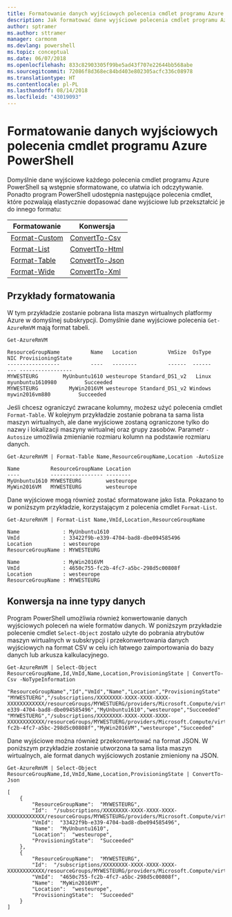 ```yaml
---
title: Formatowanie danych wyjściowych polecenia cmdlet programu Azure PowerShell
description: Jak formatować dane wyjściowe polecenia cmdlet programu Azure PowerShell.
author: sptramer
ms.author: sttramer
manager: carmonm
ms.devlang: powershell
ms.topic: conceptual
ms.date: 06/07/2018
ms.openlocfilehash: 833c82903305f99be5ad43f707e22644bb568abe
ms.sourcegitcommit: 72086f8d368ec84bd403e802305acfc336c08978
ms.translationtype: HT
ms.contentlocale: pl-PL
ms.lasthandoff: 08/14/2018
ms.locfileid: "43019093"
---
```

# <a name="format-azurepowershell-cmdlet-output"></a>Formatowanie danych wyjściowych polecenia cmdlet programu Azure PowerShell

Domyślnie dane wyjściowe każdego polecenia cmdlet programu Azure PowerShell są wstępnie sformatowane, co ułatwia ich odczytywanie.  Ponadto program PowerShell udostępnia następujące polecenia cmdlet, które pozwalają elastycznie dopasować dane wyjściowe lub przekształcić je do innego formatu:

| Formatowanie      | Konwersja       |
|-----------------|------------------|
| [Format-Custom](/powershell/module/microsoft.powershell.utility/format-custom) | [ConvertTo-Csv](/powershell/module/microsoft.powershell.utility/convertto-csv)  |
| [Format-List](/powershell/module/microsoft.powershell.utility/format-list)   | [ConvertTo-Html](/powershell/module/microsoft.powershell.utility/convertto-html) |
| [Format-Table](/powershell/module/microsoft.powershell.utility/format-table)  | [ConvertTo-Json](/powershell/module/microsoft.powershell.utility/convertto-json) |
| [Format-Wide](/powershell/module/microsoft.powershell.utility/format-wide)   | [ConvertTo-Xml](/powershell/module/microsoft.powershell.utility/convertto-xml)  |

## <a name="format-examples"></a>Przykłady formatowania

W tym przykładzie zostanie pobrana lista maszyn wirtualnych platformy Azure w domyślnej subskrypcji.  Domyślnie dane wyjściowe polecenia `Get-AzureRmVM` mają format tabeli.

```azurepowershell-interactive
Get-AzureRmVM
```

```output
ResourceGroupName          Name   Location          VmSize  OsType              NIC ProvisioningState
-----------------          ----   --------          ------  ------              --- -----------------
MYWESTEURG        MyUnbuntu1610 westeurope Standard_DS1_v2   Linux myunbuntu1610980         Succeeded
MYWESTEURG          MyWin2016VM westeurope Standard_DS1_v2 Windows   mywin2016vm880         Succeeded
```

Jeśli chcesz ograniczyć zwracane kolumny, możesz użyć polecenia cmdlet `Format-Table`. W kolejnym przykładzie zostanie pobrana ta sama lista maszyn wirtualnych, ale dane wyjściowe zostaną ograniczone tylko do nazwy i lokalizacji maszyny wirtualnej oraz grupy zasobów.  Parametr `-Autosize` umożliwia zmienianie rozmiaru kolumn na podstawie rozmiaru danych.

```azurepowershell-interactive
Get-AzureRmVM | Format-Table Name,ResourceGroupName,Location -AutoSize
```

```output
Name          ResourceGroupName Location
----          ----------------- --------
MyUnbuntu1610 MYWESTEURG        westeurope
MyWin2016VM   MYWESTEURG        westeurope
```

Dane wyjściowe mogą również zostać sformatowane jako lista. Pokazano to w poniższym przykładzie, korzystającym z polecenia cmdlet `Format-List`.

```azurepowershell-interactive
Get-AzureRmVM | Format-List Name,VmId,Location,ResourceGroupName
```

```output
Name              : MyUnbuntu1610
VmId              : 33422f9b-e339-4704-bad8-dbe094585496
Location          : westeurope
ResourceGroupName : MYWESTEURG

Name              : MyWin2016VM
VmId              : 4650c755-fc2b-4fc7-a5bc-298d5c00808f
Location          : westeurope
ResourceGroupName : MYWESTEURG
```

## <a name="convert-to-other-data-types"></a>Konwersja na inne typy danych

Program PowerShell umożliwia również konwertowanie danych wyjściowych poleceń na wiele formatów danych. W poniższym przykładzie polecenie cmdlet `Select-Object` zostało użyte do pobrania atrybutów maszyn wirtualnych w subskrypcji i przekonwertowania danych wyjściowych na format CSV w celu ich łatwego zaimportowania do bazy danych lub arkusza kalkulacyjnego.

```azurepowershell-interactive
Get-AzureRmVM | Select-Object ResourceGroupName,Id,VmId,Name,Location,ProvisioningState | ConvertTo-Csv -NoTypeInformation
```

```output
"ResourceGroupName","Id","VmId","Name","Location","ProvisioningState"
"MYWESTUERG","/subscriptions/XXXXXXXX-XXXX-XXXX-XXXX-XXXXXXXXXXXX/resourceGroups/MYWESTUERG/providers/Microsoft.Compute/virtualMachines/MyUnbuntu1610","33422f9b-e339-4704-bad8-dbe094585496","MyUnbuntu1610","westeurope","Succeeded"
"MYWESTUERG","/subscriptions/XXXXXXXX-XXXX-XXXX-XXXX-XXXXXXXXXXXX/resourceGroups/MYWESTUERG/providers/Microsoft.Compute/virtualMachines/MyWin2016VM","4650c755-fc2b-4fc7-a5bc-298d5c00808f","MyWin2016VM","westeurope","Succeeded"
```

Dane wyjściowe można również przekonwertować na format JSON.  W poniższym przykładzie zostanie utworzona ta sama lista maszyn wirtualnych, ale format danych wyjściowych zostanie zmieniony na JSON.

```azurepowershell-interactive
Get-AzureRmVM | Select-Object ResourceGroupName,Id,VmId,Name,Location,ProvisioningState | ConvertTo-Json
```

```output
[
    {
        "ResourceGroupName":  "MYWESTEURG",
        "Id":  "/subscriptions/XXXXXXXX-XXXX-XXXX-XXXX-XXXXXXXXXXXX/resourceGroups/MYWESTEURG/providers/Microsoft.Compute/virtualMachines/MyUnbuntu1610",
        "VmId":  "33422f9b-e339-4704-bad8-dbe094585496",
        "Name":  "MyUnbuntu1610",
        "Location":  "westeurope",
        "ProvisioningState":  "Succeeded"
    },
    {
        "ResourceGroupName":  "MYWESTEURG",
        "Id":  "/subscriptions/XXXXXXXX-XXXX-XXXX-XXXX-XXXXXXXXXXXX/resourceGroups/MYWESTEURG/providers/Microsoft.Compute/virtualMachines/MyWin2016VM",
        "VmId":  "4650c755-fc2b-4fc7-a5bc-298d5c00808f",
        "Name":  "MyWin2016VM",
        "Location":  "westeurope",
        "ProvisioningState":  "Succeeded"
    }
]
```
